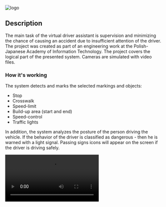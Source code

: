 ![logo](https://i.imgur.com/P4VToJC.png)

## Description

The main task of the virtual driver assistant is supervision and minimizing the chance of causing an accident due to insufficient attention of the driver. 
The project was created as part of an engineering work at the Polish-Japanese Academy of Information Technology. The project covers the logical part of the presented system. Cameras are simulated with video files.

### How it's working

The system detects and marks the selected markings and objects:
* Stop
* Crosswalk
* Speed-limit
* Build-up area (start and end)
* Speed-control
* Traffic lights

In addition, the system analyzes the posture of the person driving the vehicle. If the behavior of the driver is classified as dangerous - then he is warned with a light signal. Passing signs icons will appear on the screen if the driver is driving safely. 

![gif-presentation](https://i.imgur.com/NZGu0xb.mp4)

